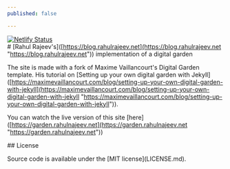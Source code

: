 ```yaml
---
published: false

---
```

[![Netlify Status](https://api.netlify.com/api/v1/badges/8cfa8785-8df8-4aad-ad35-8f1c790b8baf/deploy-status)](https://app.netlify.com/sites/digital-garden-jekyll-template/deploys)  
\# \[Rahul Rajeev's\]([https://blog.rahulrajeev.net](https://blog.rahulrajeev.net "https://blog.rahulrajeev.net")) implementation of a digital garden  
  
The site is made with a fork of Maxime Vaillancourt's Digital Garden template. His tutorial on \[Setting up your own digital garden with Jekyll\]([https://maximevaillancourt.com/blog/setting-up-your-own-digital-garden-with-jekyll](https://maximevaillancourt.com/blog/setting-up-your-own-digital-garden-with-jekyll "https://maximevaillancourt.com/blog/setting-up-your-own-digital-garden-with-jekyll")).  
  
  
You can watch the live version of this site \[here\]([https://garden.rahulnajeev.net](https://garden.rahulnajeev.net "https://garden.rahulnajeev.net"))  
  
  
\## License  
  
Source code is available under the \[MIT license\](LICENSE.md). 